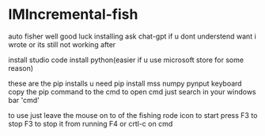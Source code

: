 # IMIncremental-fish
auto fisher
well good luck installing ask chat-gpt if u dont understend want i wrote or its still not working after


install studio code install python(easier if u use microsoft store for some reason)

these are the pip installs u need
pip install mss numpy pynput keyboard
copy the pip command to the cmd
to open cmd just search in your windows bar 'cmd'


to use just leave the mouse on to of the fishing rode icon to start press F3 to stop F3 to stop it from running F4 or crtl-c on cmd
